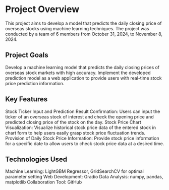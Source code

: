 # Project Overview

This project aims to develop a model that predicts the daily closing price of overseas stocks using machine learning techniques. The project was conducted by a team of 6 members from October 31, 2024, to November 8, 2024.

## Project Goals

Develop a machine learning model that predicts the daily closing prices of overseas stock markets with high accuracy.
Implement the developed prediction model as a web application to provide users with real-time stock price prediction information.

## Key Features

Stock Ticker Input and Prediction Result Confirmation: Users can input the ticker of an overseas stock of interest and check the opening price and predicted closing price of the stock on the day.
Stock Price Chart Visualization: Visualize historical stock price data of the entered stock in chart form to help users easily grasp stock price fluctuation trends.
Provision of Daily Stock Price Information: Provide stock price information for a specific date to allow users to check stock price data at a desired time.

## Technologies Used

Machine Learning: LightGBM Regressor, GridSearchCV for optimal parameter setting
Web Development: Gradio
Data Analysis: numpy, pandas, matplotlib
Collaboration Tool: GitHub

